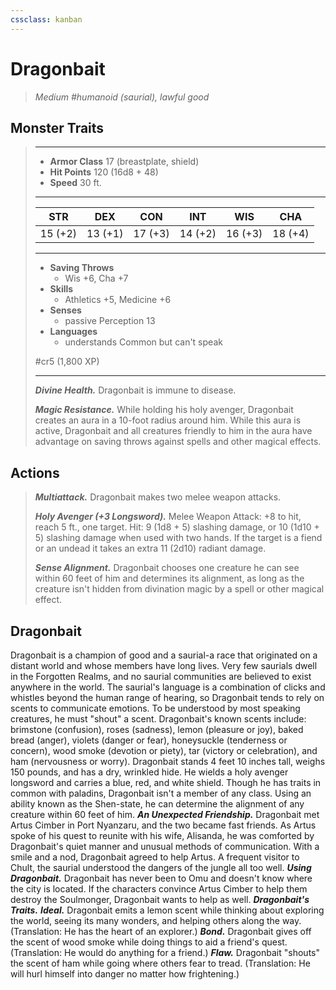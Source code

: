 ```yaml
---
cssclass: kanban
---
```


# Dragonbait
>*Medium #humanoid (saurial), lawful good*
## Monster Traits
>___
>- **Armor Class** 17 (breastplate, shield)
>- **Hit Points** 120 (16d8 + 48)
>- **Speed** 30 ft.
>___
>|STR|DEX|CON|INT|WIS|CHA|
>|:---:|:---:|:---:|:---:|:---:|:---:|
>|15 (+2)|13 (+1)|17 (+3)|14 (+2)|16 (+3)|18 (+4)|
>___
>- **Saving Throws**
>	 - Wis +6, Cha +7
>- **Skills**
>	 - Athletics +5, Medicine +6
>- **Senses**
>	 - passive Perception 13
>- **Languages**
>	 - understands Common but can't speak
>
> #cr5 (1,800 XP)
>___
>***Divine Health.*** Dragonbait is immune to disease.  
>
>***Magic Resistance.*** While holding his holy avenger, Dragonbait creates an aura in a 10-foot radius around him. While this aura is active, Dragonbait and all creatures friendly to him in the aura have advantage on saving throws against spells and other magical effects.  
>
## Actions
>***Multiattack.*** Dragonbait makes two melee weapon attacks.  
>
>***Holy Avenger (+3 Longsword).*** Melee Weapon Attack: +8 to hit, reach 5 ft., one target. Hit: 9 (1d8 + 5) slashing damage, or 10 (1d10 + 5) slashing damage when used with two hands. If the target is a fiend or an undead it takes an extra 11 (2d10) radiant damage.  
>
>***Sense Alignment.*** Dragonbait chooses one creature he can see within 60 feet of him and determines its alignment, as long as the creature isn't hidden from divination magic by a spell or other magical effect.
## Dragonbait
Dragonbait is a champion of good and a saurial-a race that originated on a distant world and whose members have long lives. Very few saurials dwell in the Forgotten Realms, and no saurial communities are believed to exist anywhere in the world.
The saurial's language is a combination of clicks and whistles beyond the human range of hearing, so Dragonbait tends to rely on scents to communicate emotions. To be understood by most speaking creatures, he must "shout" a scent. Dragonbait's known scents include: brimstone (confusion), roses (sadness), lemon (pleasure or joy), baked bread (anger), violets (danger or fear), honeysuckle (tenderness or concern), wood smoke (devotion or piety), tar (victory or celebration), and ham (nervousness or worry).
Dragonbait stands 4 feet 10 inches tall, weighs 150 pounds, and has a dry, wrinkled hide. He wields a holy avenger longsword and carries a blue, red, and white shield. Though he has traits in common with paladins, Dragonbait isn't a member of any class. Using an ability known as the Shen-state, he can determine the alignment of any creature within 60 feet of him.
***An Unexpected Friendship.*** Dragonbait met Artus Cimber in Port Nyanzaru, and the two became fast friends. As Artus spoke of his quest to reunite with his wife, Alisanda, he was comforted by Dragonbait's quiet manner and unusual methods of communication. With a smile and a nod, Dragonbait agreed to help Artus. A frequent visitor to Chult, the saurial understood the dangers of the jungle all too well.
***Using Dragonbait.*** Dragonbait has never been to Omu and doesn't know where the city is located. If the characters convince Artus Cimber to help them destroy the Soulmonger, Dragonbait wants to help as well.
***Dragonbait's Traits.*** ***Ideal.*** Dragonbait emits a lemon scent while thinking about exploring the world, seeing its many wonders, and helping others along the way. (Translation: He has the heart of an explorer.)
***Bond.*** Dragonbait gives off the scent of wood smoke while doing things to aid a friend's quest. (Translation: He would do anything for a friend.)
***Flaw.*** Dragonbait "shouts" the scent of ham while going where others fear to tread. (Translation: He will hurl himself into danger no matter how frightening.)